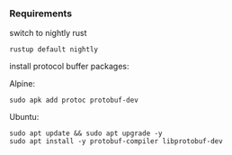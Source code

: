 ### Requirements

switch to nightly rust
```
rustup default nightly
```

install protocol buffer packages:

Alpine:
```
sudo apk add protoc protobuf-dev
```

Ubuntu:
```
sudo apt update && sudo apt upgrade -y
sudo apt install -y protobuf-compiler libprotobuf-dev
```

